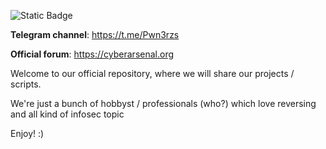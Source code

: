 ![Static Badge](https://img.shields.io/badge/Pwn3rzs-8A2BE2?style=for-the-badge&color=purple)

**Telegram channel**: https://t.me/Pwn3rzs

**Official forum**: https://cyberarsenal.org

Welcome to our official repository,
where we will share our projects / scripts.

We're just a bunch of hobbyst / professionals (who?) which love reversing and all kind of infosec topic

Enjoy! :)
